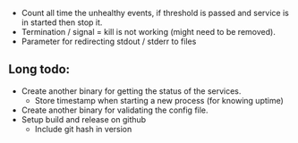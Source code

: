 * Count all time the unhealthy events, if threshold is passed and 
    service is in started then stop it.
* Termination / signal = kill is not working (might need to be removed).
* Parameter for redirecting stdout / stderr to files

## Long todo:
* Create another binary for getting the status of the services.
    * Store timestamp when starting a new process (for knowing uptime)
* Create another binary for validating the config file.
* Setup build and release on github
    * Include git hash in version